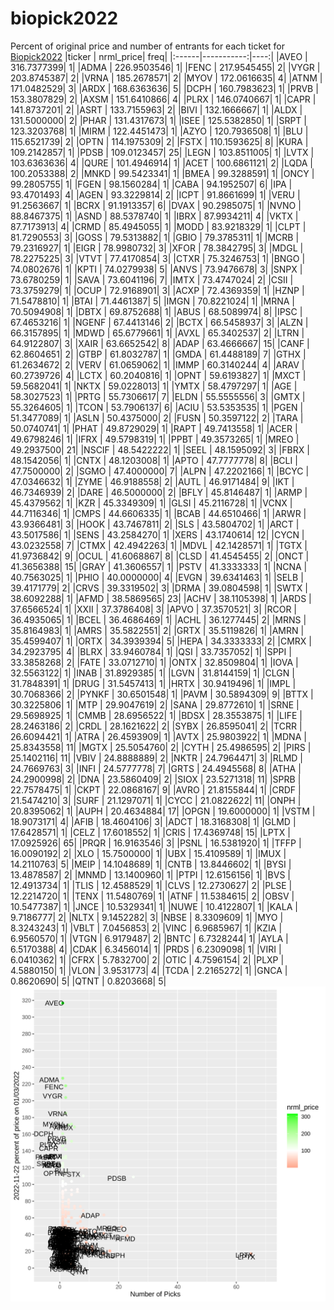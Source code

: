 # biopick2022
Percent of original price and number of entrants for each ticket for [Biopick2022](https://twitter.com/hashtag/Biopick2022)
|ticker |  nrml_price| freq|
|:------|-----------:|----:|
|AVEO   | 316.7377399|    1|
|ADMA   | 226.9503546|    1|
|FENC   | 217.9545455|    2|
|VYGR   | 203.8745387|    2|
|VRNA   | 185.2678571|    2|
|MYOV   | 172.0616635|    4|
|ATNM   | 171.0482529|    3|
|ARDX   | 168.6363636|    5|
|DCPH   | 160.7983623|    1|
|PRVB   | 153.3807829|    2|
|AXSM   | 151.6410866|    4|
|PLRX   | 146.0740667|    1|
|CAPR   | 141.8737201|    2|
|ASRT   | 133.7155963|    2|
|BIVI   | 132.1666667|    1|
|ALDX   | 131.5000000|    2|
|PHAR   | 131.4317673|    1|
|ISEE   | 125.5382850|    1|
|SRPT   | 123.3203768|    1|
|MIRM   | 122.4451473|    1|
|AZYO   | 120.7936508|    1|
|BLU    | 115.6521739|    2|
|OPTN   | 114.1975309|    2|
|FSTX   | 110.1593625|    8|
|KURA   | 109.2142857|    1|
|PDSB   | 109.0123457|   25|
|LEGN   | 103.8511005|    1|
|LVTX   | 103.6363636|    4|
|QURE   | 101.4946914|    1|
|ACET   | 100.6861121|    2|
|LQDA   | 100.2053388|    2|
|MNKD   |  99.5423341|    1|
|BMEA   |  99.3288591|    1|
|ONCY   |  99.2805755|    1|
|FGEN   |  98.1560284|    1|
|CABA   |  94.1952507|    6|
|IPA    |  93.4701493|    4|
|AGEN   |  93.3229814|    2|
|ICPT   |  91.8661699|    1|
|VERU   |  91.2563667|    1|
|BCRX   |  91.1913357|    6|
|DVAX   |  90.2985075|    1|
|NVNO   |  88.8467375|    1|
|ASND   |  88.5378740|    1|
|IBRX   |  87.9934211|    4|
|VKTX   |  87.7173913|    4|
|CRMD   |  85.4945055|    1|
|MODD   |  83.9218329|    1|
|CLPT   |  81.7290553|    3|
|GOSS   |  79.5313882|    1|
|GBIO   |  79.3785311|    1|
|MCRB   |  79.2316927|    1|
|EIGR   |  78.9980732|    3|
|XFOR   |  78.3842795|    3|
|MDGL   |  78.2275225|    3|
|VTVT   |  77.4170854|    3|
|CTXR   |  75.3246753|    1|
|BNGO   |  74.0802676|    1|
|KPTI   |  74.0279938|    5|
|ANVS   |  73.9476678|    3|
|SNPX   |  73.6780259|    1|
|SAVA   |  73.6041196|    7|
|IMTX   |  73.4747024|    2|
|CSII   |  73.3759279|    1|
|OCUP   |  72.9168901|    3|
|ACXP   |  72.4369359|    1|
|HZNP   |  71.5478810|    1|
|BTAI   |  71.4461387|    5|
|IMGN   |  70.8221024|    1|
|MRNA   |  70.5094908|    1|
|DBTX   |  69.8752688|    1|
|ABUS   |  68.5089974|    8|
|IPSC   |  67.4653216|    1|
|NGENF  |  67.4413146|    2|
|BCTX   |  66.5458937|    3|
|ALZN   |  66.3157895|    1|
|MDWD   |  65.6779661|    1|
|AVXL   |  65.3402537|    2|
|LTRN   |  64.9122807|    3|
|XAIR   |  63.6652542|    8|
|ADAP   |  63.4666667|   15|
|CANF   |  62.8604651|    2|
|GTBP   |  61.8032787|    1|
|GMDA   |  61.4488189|    7|
|GTHX   |  61.2634672|    2|
|VERV   |  61.0659062|    1|
|IMMP   |  60.3140244|    4|
|ARAV   |  60.2739726|    4|
|LCTX   |  60.2040816|    1|
|OPNT   |  59.6193827|    1|
|MXCT   |  59.5682041|    1|
|NKTX   |  59.0228013|    1|
|YMTX   |  58.4797297|    1|
|AGE    |  58.3027523|    1|
|PRTG   |  55.7306617|    7|
|ELDN   |  55.5555556|    3|
|GMTX   |  55.3264605|    1|
|TCON   |  53.7906137|    6|
|ACIU   |  53.5353535|    1|
|PGEN   |  51.3477089|    1|
|ASLN   |  50.4375000|    2|
|FUSN   |  50.3597122|    2|
|TARA   |  50.0740741|    1|
|PHAT   |  49.8729029|    1|
|RAPT   |  49.7413558|    1|
|ACER   |  49.6798246|    1|
|IFRX   |  49.5798319|    1|
|PPBT   |  49.3573265|    1|
|MREO   |  49.2937500|   21|
|NSCIF  |  48.5422222|    1|
|SEEL   |  48.1595092|    3|
|FBRX   |  48.1542056|    1|
|CNTX   |  48.1203008|    1|
|APTO   |  47.7777778|    8|
|BCLI   |  47.7500000|    2|
|SGMO   |  47.4000000|    7|
|ALPN   |  47.2202166|    1|
|BCYC   |  47.0346632|    1|
|ZYME   |  46.9188558|    2|
|AUTL   |  46.9171484|    9|
|IKT    |  46.7346939|    2|
|DARE   |  46.5000000|    2|
|BFLY   |  45.8146487|    1|
|ARMP   |  45.4379562|    1|
|KZR    |  45.3349309|    1|
|GLSI   |  45.2116728|    1|
|VCNX   |  44.7116346|    1|
|CMPS   |  44.6606335|    1|
|BCAB   |  44.6510466|    1|
|ARWR   |  43.9366481|    3|
|HOOK   |  43.7467811|    2|
|SLS    |  43.5804702|    1|
|ARCT   |  43.5017586|    1|
|SENS   |  43.2584270|    1|
|XERS   |  43.1740614|   12|
|CYCN   |  43.0232558|    7|
|CTMX   |  42.4942263|    1|
|MDVL   |  42.1428571|    1|
|TGTX   |  41.9736842|    9|
|OCUL   |  41.6068867|    8|
|CLSD   |  41.4545455|    2|
|ONCT   |  41.3656388|   15|
|GRAY   |  41.3606557|    1|
|PSTV   |  41.3333333|    1|
|NCNA   |  40.7563025|    1|
|PHIO   |  40.0000000|    4|
|EVGN   |  39.6341463|    1|
|SELB   |  39.4171779|    2|
|CRVS   |  39.3319502|    3|
|DRMA   |  39.0804598|    1|
|SWTX   |  38.6092288|    1|
|AFMD   |  38.5869565|   23|
|ACHV   |  38.1105398|    1|
|ARDS   |  37.6566524|    1|
|XXII   |  37.3786408|    3|
|APVO   |  37.3570521|    3|
|RCOR   |  36.4935065|    1|
|BCEL   |  36.4686469|    1|
|ACHL   |  36.1277445|    2|
|MRNS   |  35.8164983|    1|
|AMRS   |  35.5822551|    2|
|GRTX   |  35.5119826|    1|
|AMRN   |  35.4599407|    1|
|ORTX   |  34.3939394|    5|
|HEPA   |  34.3333333|    2|
|CMRX   |  34.2923795|    4|
|BLRX   |  33.9460784|    1|
|QSI    |  33.7357052|    1|
|SPPI   |  33.3858268|    2|
|FATE   |  33.0712710|    1|
|ONTX   |  32.8509804|    1|
|IOVA   |  32.5563122|    1|
|INAB   |  31.8929385|    1|
|LGVN   |  31.8144159|    1|
|CLGN   |  31.7848391|    1|
|DRUG   |  31.5457413|    1|
|HRTX   |  30.9419496|    1|
|IMPL   |  30.7068366|    2|
|PYNKF  |  30.6501548|    1|
|PAVM   |  30.5894309|    9|
|BTTX   |  30.3225806|    1|
|MTP    |  29.9047619|    2|
|SANA   |  29.8772610|    1|
|SRNE   |  29.5698925|    1|
|CMMB   |  28.6956522|    1|
|BDSX   |  28.3553875|    1|
|LIFE   |  28.2463186|    2|
|CRDL   |  28.1621622|    2|
|SYBX   |  26.8595041|    2|
|TCRR   |  26.6094421|    1|
|ATRA   |  26.4593909|    1|
|AVTX   |  25.9803922|    1|
|MDNA   |  25.8343558|   11|
|MGTX   |  25.5054760|    2|
|CYTH   |  25.4986595|    2|
|PIRS   |  25.1402116|   11|
|VBIV   |  24.8888889|    2|
|NKTR   |  24.7964471|    3|
|RLMD   |  24.7669763|    3|
|INFI   |  24.5777778|    7|
|GRTS   |  24.4945568|    8|
|ATHA   |  24.2900998|    2|
|DNA    |  23.5860409|    2|
|SIOX   |  23.5271318|   11|
|SPRB   |  22.7578475|    1|
|CKPT   |  22.0868167|    9|
|AVRO   |  21.8155844|    1|
|CRDF   |  21.5474210|    3|
|SURF   |  21.1297071|    1|
|CYCC   |  21.0822622|   11|
|ONPH   |  20.8395062|    1|
|AUPH   |  20.4634884|   17|
|OPGN   |  19.6000000|    1|
|VSTM   |  18.9073171|    4|
|AFIB   |  18.4604106|    3|
|ADCT   |  18.3168308|    1|
|GLMD   |  17.6428571|    1|
|CELZ   |  17.6018552|    1|
|CRIS   |  17.4369748|   15|
|LPTX   |  17.0925926|   65|
|PRQR   |  16.9163546|    3|
|PSNL   |  16.5381920|    1|
|TFFP   |  16.0090192|    2|
|XLO    |  15.7500000|    1|
|UBX    |  15.4109589|    1|
|IMUX   |  14.2110763|    5|
|MEIP   |  14.1048689|    1|
|CNTB   |  13.8446602|    1|
|BYSI   |  13.4878587|    2|
|MNMD   |  13.1400960|    1|
|PTPI   |  12.6156156|    1|
|BVS    |  12.4913734|    1|
|TLIS   |  12.4588529|    1|
|CLVS   |  12.2730627|    2|
|PLSE   |  12.2214720|    1|
|TENX   |  11.5480769|    1|
|ATNF   |  11.5384615|    2|
|OBSV   |  10.5477387|    1|
|JNCE   |  10.5329341|    1|
|NUWE   |  10.4122807|    1|
|KALA   |   9.7186777|    2|
|NLTX   |   9.1452282|    3|
|NBSE   |   8.3309609|    1|
|MYO    |   8.3243243|    1|
|VBLT   |   7.0456853|    2|
|VINC   |   6.9685967|    1|
|KZIA   |   6.9560570|    1|
|VTGN   |   6.9179487|    2|
|BNTC   |   6.7328244|    1|
|AYLA   |   6.5170388|    4|
|CDAK   |   6.3456014|    1|
|PRDS   |   6.2309098|    1|
|VIRI   |   6.0410362|    1|
|CFRX   |   5.7832700|    2|
|OTIC   |   4.7596154|    2|
|PLXP   |   4.5880150|    1|
|VLON   |   3.9531773|    4|
|TCDA   |   2.2165272|    1|
|GNCA   |   0.8620690|    5|
|QTNT   |   0.8203668|    5|
![retvspicks](biopicks.png?raw=true)
